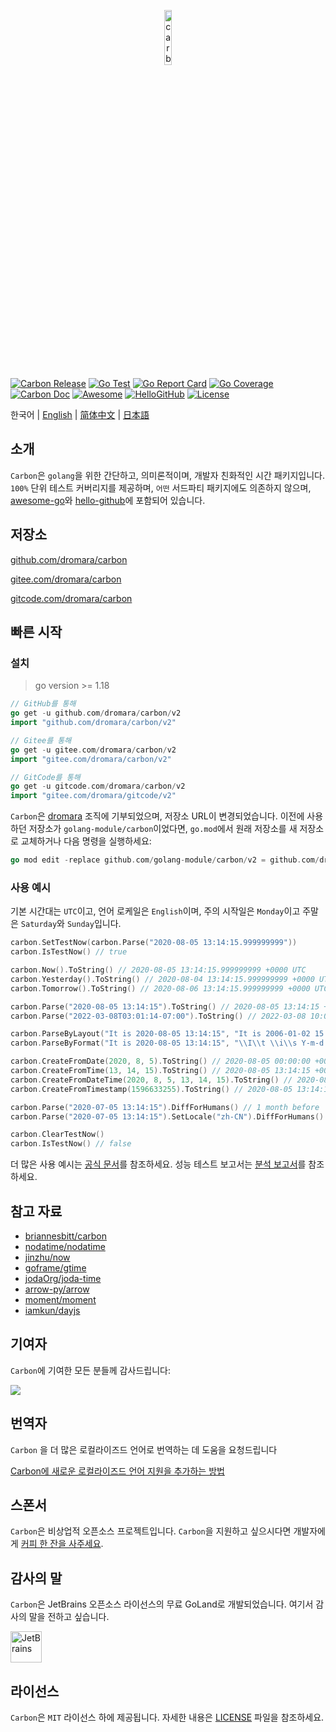 <p align="center" style="margin-bottom: -10px"><a href="https://carbon.go-pkg.com/ko" target="_blank"><img src="https://carbon.go-pkg.com/logo.svg?v=2.6.x" width="15%" alt="carbon" /></a></p>

[![Carbon Release](https://img.shields.io/github/release/dromara/carbon.svg)](https://github.com/dromara/carbon/releases)
[![Go Test](https://github.com/dromara/carbon/actions/workflows/test.yml/badge.svg)](https://github.com/dromara/carbon/actions)
[![Go Report Card](https://goreportcard.com/badge/github.com/dromara/carbon/v2)](https://goreportcard.com/report/github.com/dromara/carbon/v2)
[![Go Coverage](https://codecov.io/gh/dromara/carbon/branch/master/graph/badge.svg)](https://codecov.io/gh/dromara/carbon)
[![Carbon Doc](https://img.shields.io/badge/go.dev-reference-brightgreen?logo=go&logoColor=white&style=flat)](https://pkg.go.dev/github.com/dromara/carbon/v2)
[![Awesome](https://awesome.re/badge-flat2.svg)](https://github.com/avelino/awesome-go#date-and-time)
[![HelloGitHub](https://api.hellogithub.com/v1/widgets/recommend.svg?rid=0eddd8c3469549b7b246f85a83d1c42e&claim_uid=kKBvMpyxSgLhmJO&theme=small)](https://hellogithub.com/en/repository/dromara/carbon)
[![License](https://img.shields.io/github/license/dromara/carbon)](https://github.com/dromara/carbon/blob/master/LICENSE)

한국어 | [English](README.md) | [简体中文](README.zh.md) | [日本語](README.ja.md)

## 소개

`Carbon`은 `golang`을 위한 간단하고, 의미론적이며, 개발자 친화적인 시간 패키지입니다. `100%` 단위 테스트 커버리지를 제공하며, `어떤` 서드파티 패키지에도 의존하지 않으며, [awesome-go](https://github.com/avelino/awesome-go#date-and-time "awesome-go")와 [hello-github](https://hellogithub.com/en/repository/dromara/carbon "hello-github")에 포함되어 있습니다.

## 저장소

[github.com/dromara/carbon](https://github.com/dromara/carbon "github.com/dromara/carbon")

[gitee.com/dromara/carbon](https://gitee.com/dromara/carbon "gitee.com/dromara/carbon")

[gitcode.com/dromara/carbon](https://gitcode.com/dromara/carbon "gitcode.com/dromara/carbon")

## 빠른 시작

### 설치
> go version >= 1.18

```go
// GitHub를 통해
go get -u github.com/dromara/carbon/v2
import "github.com/dromara/carbon/v2"

// Gitee를 통해
go get -u gitee.com/dromara/carbon/v2
import "gitee.com/dromara/carbon/v2"

// GitCode를 통해
go get -u gitcode.com/dromara/carbon/v2
import "gitee.com/dromara/gitcode/v2"
```

`Carbon`은 [dromara](https://dromara.org/ "dromara") 조직에 기부되었으며, 저장소 URL이 변경되었습니다. 이전에 사용하던 저장소가 `golang-module/carbon`이었다면, `go.mod`에서 원래 저장소를 새 저장소로 교체하거나 다음 명령을 실행하세요:

```go
go mod edit -replace github.com/golang-module/carbon/v2 = github.com/dromara/carbon/v2
```

### 사용 예시
기본 시간대는 `UTC`이고, 언어 로케일은 `English`이며, 주의 시작일은 `Monday`이고 주말은 `Saturday`와 `Sunday`입니다.

```go
carbon.SetTestNow(carbon.Parse("2020-08-05 13:14:15.999999999"))
carbon.IsTestNow() // true

carbon.Now().ToString() // 2020-08-05 13:14:15.999999999 +0000 UTC
carbon.Yesterday().ToString() // 2020-08-04 13:14:15.999999999 +0000 UTC
carbon.Tomorrow().ToString() // 2020-08-06 13:14:15.999999999 +0000 UTC

carbon.Parse("2020-08-05 13:14:15").ToString() // 2020-08-05 13:14:15 +0000 UTC
carbon.Parse("2022-03-08T03:01:14-07:00").ToString() // 2022-03-08 10:01:14 +0000 UTC

carbon.ParseByLayout("It is 2020-08-05 13:14:15", "It is 2006-01-02 15:04:05").ToString() // 2020-08-05 13:14:15 +0000 UTC
carbon.ParseByFormat("It is 2020-08-05 13:14:15", "\\I\\t \\i\\s Y-m-d H:i:s").ToString() // 2020-08-05 13:14:15 +0000 UTC

carbon.CreateFromDate(2020, 8, 5).ToString() // 2020-08-05 00:00:00 +0000 UTC
carbon.CreateFromTime(13, 14, 15).ToString() // 2020-08-05 13:14:15 +0000 UTC
carbon.CreateFromDateTime(2020, 8, 5, 13, 14, 15).ToString() // 2020-08-05 13:14:15 +0000 UTC
carbon.CreateFromTimestamp(1596633255).ToString() // 2020-08-05 13:14:15 +0000 UTC

carbon.Parse("2020-07-05 13:14:15").DiffForHumans() // 1 month before
carbon.Parse("2020-07-05 13:14:15").SetLocale("zh-CN").DiffForHumans() // 1 月前

carbon.ClearTestNow()
carbon.IsTestNow() // false
```

더 많은 사용 예시는 <a href="https://carbon.go-pkg.com/ko" target="_blank">공식 문서</a>를 참조하세요. 성능 테스트 보고서는 [분석 보고서](docs/BENCHMARK.ko.md)를 참조하세요.

## 참고 자료

* [briannesbitt/carbon](https://github.com/briannesbitt/Carbon)
* [nodatime/nodatime](https://github.com/nodatime/nodatime)
* [jinzhu/now](https://github.com/jinzhu/now)
* [goframe/gtime](https://github.com/gogf/gf/tree/master/os/gtime)
* [jodaOrg/joda-time](https://github.com/jodaOrg/joda-time)
* [arrow-py/arrow](https://github.com/arrow-py/arrow)
* [moment/moment](https://github.com/moment/moment)
* [iamkun/dayjs](https://github.com/iamkun/dayjs)

## 기여자
`Carbon`에 기여한 모든 분들께 감사드립니다:

<a href="https://github.com/dromara/carbon/graphs/contributors"><img src="https://contrib.rocks/image?repo=dromara/carbon&max=100&columns=16" /></a>

## 번역자
`Carbon` 을 더 많은 로컬라이즈드 언어로 번역하는 데 도움을 요청드립니다

[Carbon에 새로운 로컬라이즈드 언어 지원을 추가하는 방법](docs/CONTRIBUTING.ko.md)

## 스폰서

`Carbon`은 비상업적 오픈소스 프로젝트입니다. `Carbon`을 지원하고 싶으시다면 개발자에게 [커피 한 잔을 사주세요](https://carbon.go-pkg.com/ko/sponsor.html).

## 감사의 말

`Carbon`은 JetBrains 오픈소스 라이선스의 무료 GoLand로 개발되었습니다. 여기서 감사의 말을 전하고 싶습니다.

<a href="https://www.jetbrains.com" target="_blank"><img src="https://carbon.go-pkg.com/jetbrains.svg?v=2.6.x" height="50" alt="JetBrains"/></a>

## 라이선스

`Carbon`은 `MIT` 라이선스 하에 제공됩니다. 자세한 내용은 [LICENSE](./LICENSE) 파일을 참조하세요.
